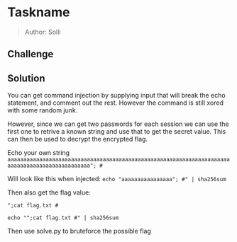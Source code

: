 # Taskname
> Author: Solli

## Challenge

## Solution

You can get command injection by supplying input that will break the echo statement, and comment out the rest. 
However the command is still xored with some random junk. 

However, since we can get two passwords for each session we can use the first one to retrive a known string and use that to get the secret value.
This can then be used to decrypt the encrypted flag.

Echo your own string
`aaaaaaaaaaaaaaaaaaaaaaaaaaaaaaaaaaaaaaaaaaaaaaaaaaaaaaaaaaaaaaaaaaaaaaaaaaaaaaaaaaaaaaaaaaaaaaaa"; #`

Will look like this when injected:
`echo "aaaaaaaaaaaaaaaa"; #" | sha256sum`

Then also get the flag value:

`";cat flag.txt #`

`echo "";cat flag.txt #" | sha256sum`

Then use solve.py to bruteforce the possible flag
